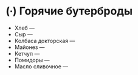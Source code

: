 # (∙) Горячие бутерброды

* Хлеб —
* Сыр —
* Колбаса докторская —
* Майонез —
* Кетчуп —
* Помидоры —
* Масло сливочное —
